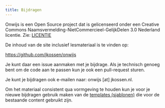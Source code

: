 ```yaml
---
title: Bijdragen
---
```


Onwijs is een Open Source project dat is gelicenseerd onder een Creative Commons
Naamsvermelding-NietCommercieel-GelijkDelen 3.0 Nederland licentie. Zie: [LICENTIE](/license)

De inhoud van de site inclusief lesmateriaal is te vinden op:

https://github.com/jkossen/onwijs

Je kunt daar een issue aanmaken met je bijdrage. Als je technisch genoeg bent om de code aan te passen kun je ook een pull-request sturen.

Je kunt je bijdragen ook e-mailen naar: onwijs [at] jkossen.nl.

Om het materiaal consistent qua vormgeving te houden kun je voor je nieuwe bijdragen gebruik maken van de [templates (sjablonen)](/templates/) die voor de bestaande content gebruikt zijn.
